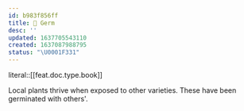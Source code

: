```yaml
---
id: b983f856ff
title: 🍵 Germ
desc: ''
updated: 1637705543110
created: 1637087988795
status: "\U0001F331"
---
```


literal::[[feat.doc.type.book]]


Local plants thrive when exposed to other varieties. These have been germinated with others'.
